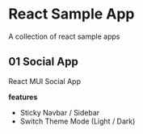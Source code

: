 # React Sample App

A collection of react sample apps

## 01 Social App

React MUI Social App

**features**

- Sticky Navbar / Sidebar
- Switch Theme Mode (Light / Dark)
